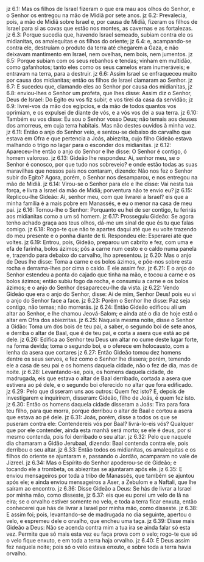 jz 6.1: Mas os filhos de Israel fizeram o que era mau aos olhos do Senhor, e o Senhor os entregou na mão de Midiã por sete anos.
jz 6.2: Prevalecia, pois, a mão de Midiã sobre Israel e, por causa de Midiã, fizeram os filhos de Israel para si as covas que estão nos montes, as cavernas e as fortalezas.
jz 6.3: Porque sucedia que, havendo Israel semeado, subiam contra ele os midianitas, os amalequitas e os filhos do oriente;
jz 6.4: e, acampando-se contra ele, destruíam o produto da terra até chegarem a Gaza, e não deixavam mantimento em Israel, nem ovelhas, nem bois, nem jumentos.
jz 6.5: Porque subiam com os seus rebanhos e tendas; vinham em multidão, como gafanhotos; tanto eles como os seus camelos eram inumeráveis; e entravam na terra, para a destruir.
jz 6.6: Assim Israel se enfraqueceu muito por causa dos midianitas; então os filhos de Israel clamaram ao Senhor.
jz 6.7: E sucedeu que, clamando eles ao Senhor por causa dos midianitas,
jz 6.8: enviou-lhes o Senhor um profeta, que lhes disse: Assim diz o Senhor, Deus de Israel: Do Egito eu vos fiz subir, e vos tirei da casa da servidão;
jz 6.9: livrei-vos da mão dos egípcios, e da mão de todos quantos vos oprimiam, e os expulsei de diante de vós, e a vós vos dei a sua terra.
jz 6.10: Também eu vos disse: Eu sou o Senhor vosso Deus; não temais aos deuses dos amorreus, em cuja terra habitais. Mas não destes ouvidos à minha voz.
jz 6.11: Então o anjo do Senhor veio, e sentou-se debaixo do carvalho que estava em Ofra e que pertencia a Joás, abiezrita, cujo filho Gideão estava malhando o trigo no lagar para o esconder dos midianitas.
jz 6.12: Apareceu-lhe então o anjo do Senhor e lhe disse: O Senhor é contigo, ó homem valoroso.
jz 6.13: Gideão lhe respondeu: Ai, senhor meu, se o Senhor é conosco, por que tudo nos sobreveio? e onde estão todas as suas maravilhas que nossos pais nos contaram, dizendo: Não nos fez o Senhor subir do Egito? Agora, porém, o Senhor nos desamparou, e nos entregou na mão de Midiã.
jz 6.14: Virou-se o Senhor para ele e lhe disse: Vai nesta tua força, e livra a Israel da mão de Midiã; porventura não te envio eu?
jz 6.15: Replicou-lhe Gideão: Ai, senhor meu, com que livrarei a Israel? eis que a minha família é a mais pobre em Manassés, e eu o menor na casa de meu pai.
jz 6.16: Tornou-lhe o Senhor: Porquanto eu hei de ser contigo, tu ferirás aos midianitas como a um só homem.
jz 6.17: Prosseguiu Gideão: Se agora tenho achado graça aos teus olhos, dá-me um sinal de que és tu que falas comigo.
jz 6.18: Rogo-te que não te apartes daqui até que eu volte trazendo do meu presente e o ponha diante de ti. Respondeu ele: Esperarei até que voltes.
jz 6.19: Entrou, pois, Gideão, preparou um cabrito e fez, com uma e efa de farinha, bolos ázimos; pôs a carne num cesto e o caldo numa panela e, trazendo para debaixo do carvalho, lho apresentou.
jz 6.20: Mas o anjo de Deus lhe disse: Toma a carne e os bolos ázimos, e põe-nos sobre esta rocha e derrama-lhes por cima o caldo. E ele assim fez.
jz 6.21: E o anjo do Senhor estendeu a ponta do cajado que tinha na mão, e tocou a carne e os bolos ázimos; então subiu fogo da rocha, e consumiu a carne e os bolos ázimos; e o anjo do Senhor desapareceu-lhe da vista.
jz 6.22: Vendo Gideão que era o anjo do Senhor, disse: Ai de mim, Senhor Deus! pois eu vi o anjo do Senhor face a face.
jz 6.23: Porém o Senhor lhe disse: Paz seja contigo, não temas; não morrerás.
jz 6.24: Então Gideão edificou ali um altar ao Senhor, e lhe chamou Jeová-Salom; e ainda até o dia de hoje está o altar em Ofra dos abiezritas.
jz 6.25: Naquela mesma noite, disse o Senhor a Gidão: Toma um dos bois de teu pai, a saber, o segundo boi de sete anos, e derriba o altar de Baal, que é de teu pai, e corta a asera que está ao pé dele.
jz 6.26: Edifica ao Senhor teu Deus um altar no cume deste lugar forte, na forma devida; toma o segundo boi, e o oferece em holocausto, com a lenha da asera que cortares
jz 6.27: Então Gideão tomou dez homens dentre os seus servos, e fez como o Senhor lhe dissera; porém, temendo ele a casa de seu pai e os homens daquela cidade, não o fez de dia, mas de noite.
jz 6.28: Levantando-se, pois, os homens daquela cidade, de madrugada, eis que estava o altar de Baal derribado, cortada a asera que estivera ao pé dele, e o segundo boi oferecido no altar que fora edificado.
jz 6.29: Pelo que disseram uns aos outros: Quem fez isto? E, depois de investigarem e inquirirem, disseram: Gideão, filho de Joás, é quem fez isto.
jz 6.30: Então os homens daquela cidade disseram a Joás: Tira para fora teu filho, para que morra, porque derribou o altar de Baal e cortou a asera que estava ao pé dele.
jz 6.31: Joás, porém, disse a todos os que se puseram contra ele: Contendereis vós por Baal? livrá-lo-eis vós? Qualquer que por ele contender, ainda esta manhã será morto; se ele é deus, por si mesmo contenda, pois foi derribado o seu altar.
jz 6.32: Pelo que naquele dia chamaram a Gidão Jerubaal, dizendo: Baal contenda contra ele, pois derribou o seu altar.
jz 6.33: Então todos os midianitas, os amalequitas e os filhos do oriente se ajuntaram e, passando o Jordão, acamparam no vale de Jizreel.
jz 6.34: Mas o Espírito do Senhor apoderou-se de Gideão; e tocando ele a trombeta, os abiezritas se ajuntaram após ele.
jz 6.35: E enviou mensageiros por toda a tribo de Manassés, que também se ajuntou após ele; e ainda enviou mensageiros a Aser, a Zebulom e a Naftali, que lhe saíram ao encontro.
jz 6.36: Disse Gideão a Deus: Se hás de livrar a Israel por minha mão, como disseste,
jz 6.37: eis que eu porei um velo de lã na eira; se o orvalho estiver somente no velo, e toda a terra ficar enxuta, então conhecerei que hás de livrar a Israel por minha mão, como disseste.
jz 6.38: E assim foi; pois, levantando-se de madrugada no dia seguinte, apertou o velo, e espremeu dele o orvalho, que encheu uma taça.
jz 6.39: Disse mais Gideão a Deus: Não se acenda contra mim a tua ira se ainda falar só esta vez. Permite que só mais esta vez eu faça prova com o velo; rogo-te que só o velo fique enxuto, e em toda a terra haja orvalho.
jz 6.40: E Deus assim fez naquela noite; pois só o velo estava enxuto, e sobre toda a terra havia orvalho.
